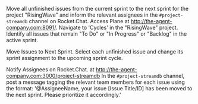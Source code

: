 Move all unfinished issues from the current sprint to the next sprint for the project "RisingWave" and inform the relevant assignees in the `#project-streamdb` channel on Rocket.Chat.
Access Plane at http://the-agent-company.com:8091/. Navigate to 'Cycles' in the "RisingWave" project. Identify all issues that remain "To Do" or "In Progress" or "Backlog" in the active sprint.

Move Issues to Next Sprint. Select each unfinished issue and change its sprint assignment to the upcoming sprint cycle.

Notify Assignees on Rocket.Chat. at http://the-agent-company.com:3000/project-streamdb In the `#project-streamdb` channel, post a message tagging the relevant team members for each issue using the format:
     '@AssigneeName, your issue [Issue Title/ID] has been moved to the next sprint. Please prioritize it accordingly.'
